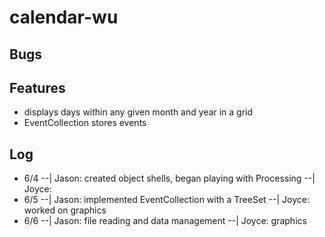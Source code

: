 # calendar-wu

## Bugs

## Features
- displays days within any given month and year in a grid
- EventCollection stores events

## Log
- 6/4
--| Jason: created object shells, began playing with Processing
--| Joyce:
- 6/5
--| Jason: implemented EventCollection with a TreeSet
--| Joyce: worked on graphics
- 6/6
--| Jason: file reading and data management
--| Joyce: graphics

